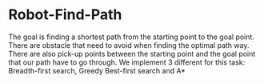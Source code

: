 # Robot-Find-Path
The goal is finding a shortest path from the starting point to the goal point. There are obstacle that need to avoid when finding the optimal path way. There are also pick-up points between the starting point and the goal point that our path have to go through. We implement 3 different for this task: Breadth-first search, Greedy Best-first search and A*
